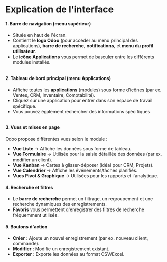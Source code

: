 # Explication de l'interface

#### **1. Barre de navigation (menu supérieur)**

* Située en haut de l'écran.
* Contient le **logo Odoo** (pour accéder au menu principal des applications), **barre de recherche**, **notifications**, et **menu du profil utilisateur**.
* Le **icône Applications** vous permet de basculer entre les différents modules installés.

<figure><img src="https://2479359880-files.gitbook.io/~/files/v0/b/gitbook-x-prod.appspot.com/o/spaces%2FnTWGcVv7ikvz7HIC0Dby%2Fuploads%2F943RqWVLYfURXdovDxFK%2Fimage.png?alt=media&#x26;token=ee371763-5e05-44e7-b2f0-9ce2da0b531c" alt=""><figcaption></figcaption></figure>

#### **2. Tableau de bord principal (menu Applications)**

* Affiche toutes les **applications** (modules) sous forme d'icônes (par ex. Ventes, CRM, Inventaire, Comptabilité).
* Cliquez sur une application pour entrer dans son espace de travail spécifique.
* Vous pouvez également rechercher des informations spécifiques

<figure><img src="https://2479359880-files.gitbook.io/~/files/v0/b/gitbook-x-prod.appspot.com/o/spaces%2FnTWGcVv7ikvz7HIC0Dby%2Fuploads%2F0YVNSVBCciKFB9pskvhd%2Fimage.png?alt=media&#x26;token=f6c39478-f074-4aa2-9ca5-24261cd7a9f8" alt=""><figcaption></figcaption></figure>

#### **3. Vues et mises en page**

Odoo propose différentes vues selon le module :

* **Vue Liste** → Affiche les données sous forme de tableau.
* **Vue Formulaire** → Utilisée pour la saisie détaillée des données (par ex. modifier un client).
* **Vue Kanban** → Cartes à glisser-déposer (idéal pour CRM, Projets).
* **Vue Calendrier** → Affiche les événements/tâches planifiés.
* **Vues Pivot & Graphique** → Utilisées pour les rapports et l'analytique.

#### **4. Recherche et filtres**

* Le **barre de recherche** permet un filtrage, un regroupement et une recherche dynamiques des enregistrements.
* **Favoris** vous permettent d'enregistrer des filtres de recherche fréquemment utilisés.

#### **5. Boutons d'action**

* **Créer** : Ajoute un nouvel enregistrement (par ex. nouveau client, commande).
* **Modifier** : Modifie un enregistrement existant.
* **Exporter** : Exporte les données au format CSV/Excel.

